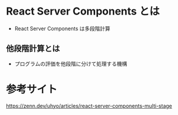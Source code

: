 # React Server Components とは

- React Server Components は多段階計算

## 他段階計算とは

- プログラムの評価を他段階に分けて処理する機構

# 参考サイト

https://zenn.dev/uhyo/articles/react-server-components-multi-stage
